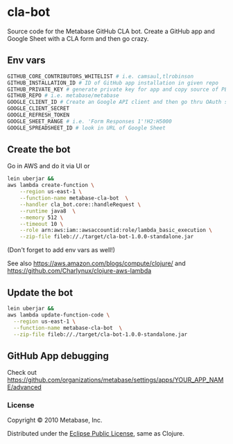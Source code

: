 # cla-bot

Source code for the Metabase GitHub CLA bot. Create a GitHub app and Google Sheet with a CLA form and then go crazy.

## Env vars

```bash
GITHUB_CORE_CONTRIBUTORS_WHITELIST # i.e. camsaul,tlrobinson
GITHUB_INSTALLATION_ID # ID of GitHub app installation in given repo
GITHUB_PRIVATE_KEY # generate private key for app and copy source of PEM file here
GITHUB_REPO # i.e. metabase/metabase
GOOGLE_CLIENT_ID # Create an Google API client and then go thru OAuth steps in browser/REPL
GOOGLE_CLIENT_SECRET
GOOGLE_REFRESH_TOKEN
GOOGLE_SHEET_RANGE # i.e. 'Form Responses 1'!H2:H5000
GOOGLE_SPREADSHEET_ID # look in URL of Google Sheet
```

## Create the bot

Go in AWS and do it via UI or

```bash
lein uberjar &&
aws lambda create-function \
    --region us-east-1 \
    --function-name metabase-cla-bot  \
    --handler cla_bot.core::handleRequest \
    --runtime java8  \
    --memory 512 \
    --timeout 10 \
    --role arn:aws:iam::awsaccountid:role/lambda_basic_execution \
    --zip-file fileb://./target/cla-bot-1.0.0-standalone.jar
```

(Don't forget to add env vars as well!)

See also https://aws.amazon.com/blogs/compute/clojure/ and https://github.com/Charlynux/clojure-aws-lambda

## Update the bot

```bash
lein uberjar &&
aws lambda update-function-code \
  --region us-east-1 \
  --function-name metabase-cla-bot  \
  --zip-file fileb://./target/cla-bot-1.0.0-standalone.jar
```

## GitHub App debugging

Check out https://github.com/organizations/metabase/settings/apps/YOUR_APP_NAME/advanced

### License

Copyright © 2010 Metabase, Inc.

Distributed under the [Eclipse Public License](https://raw.githubusercontent.com/metabase/toucan/master/LICENSE.txt), same as Clojure.
